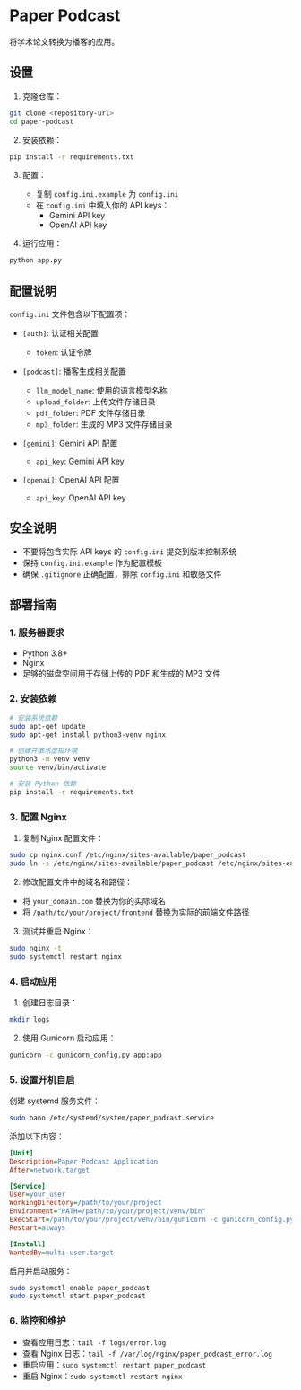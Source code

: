# Paper Podcast

将学术论文转换为播客的应用。

## 设置

1. 克隆仓库：
```bash
git clone <repository-url>
cd paper-podcast
```

2. 安装依赖：
```bash
pip install -r requirements.txt
```

3. 配置：
   - 复制 `config.ini.example` 为 `config.ini`
   - 在 `config.ini` 中填入你的 API keys：
     - Gemini API key
     - OpenAI API key

4. 运行应用：
```bash
python app.py
```

## 配置说明

`config.ini` 文件包含以下配置项：

- `[auth]`: 认证相关配置
  - `token`: 认证令牌

- `[podcast]`: 播客生成相关配置
  - `llm_model_name`: 使用的语言模型名称
  - `upload_folder`: 上传文件存储目录
  - `pdf_folder`: PDF 文件存储目录
  - `mp3_folder`: 生成的 MP3 文件存储目录

- `[gemini]`: Gemini API 配置
  - `api_key`: Gemini API key

- `[openai]`: OpenAI API 配置
  - `api_key`: OpenAI API key

## 安全说明

- 不要将包含实际 API keys 的 `config.ini` 提交到版本控制系统
- 保持 `config.ini.example` 作为配置模板
- 确保 `.gitignore` 正确配置，排除 `config.ini` 和敏感文件

## 部署指南

### 1. 服务器要求
- Python 3.8+
- Nginx
- 足够的磁盘空间用于存储上传的 PDF 和生成的 MP3 文件

### 2. 安装依赖
```bash
# 安装系统依赖
sudo apt-get update
sudo apt-get install python3-venv nginx

# 创建并激活虚拟环境
python3 -m venv venv
source venv/bin/activate

# 安装 Python 依赖
pip install -r requirements.txt
```

### 3. 配置 Nginx
1. 复制 Nginx 配置文件：
```bash
sudo cp nginx.conf /etc/nginx/sites-available/paper_podcast
sudo ln -s /etc/nginx/sites-available/paper_podcast /etc/nginx/sites-enabled/
```

2. 修改配置文件中的域名和路径：
- 将 `your_domain.com` 替换为你的实际域名
- 将 `/path/to/your/project/frontend` 替换为实际的前端文件路径

3. 测试并重启 Nginx：
```bash
sudo nginx -t
sudo systemctl restart nginx
```

### 4. 启动应用
1. 创建日志目录：
```bash
mkdir logs
```

2. 使用 Gunicorn 启动应用：
```bash
gunicorn -c gunicorn_config.py app:app
```

### 5. 设置开机自启
创建 systemd 服务文件：
```bash
sudo nano /etc/systemd/system/paper_podcast.service
```

添加以下内容：
```ini
[Unit]
Description=Paper Podcast Application
After=network.target

[Service]
User=your_user
WorkingDirectory=/path/to/your/project
Environment="PATH=/path/to/your/project/venv/bin"
ExecStart=/path/to/your/project/venv/bin/gunicorn -c gunicorn_config.py app:app
Restart=always

[Install]
WantedBy=multi-user.target
```

启用并启动服务：
```bash
sudo systemctl enable paper_podcast
sudo systemctl start paper_podcast
```

### 6. 监控和维护
- 查看应用日志：`tail -f logs/error.log`
- 查看 Nginx 日志：`tail -f /var/log/nginx/paper_podcast_error.log`
- 重启应用：`sudo systemctl restart paper_podcast`
- 重启 Nginx：`sudo systemctl restart nginx` 